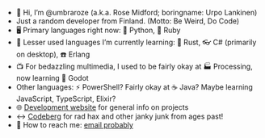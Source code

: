 - 👋 Hi, I’m @umbraroze (a.k.a. Rose Midford; boringname: Urpo Lankinen)
- Just a random developer from Finland. (Motto: Be Weird, Do Code)
- 🖥️ Primary languages right now: 🐍 Python, 💎 Ruby
- 🌱 Lesser used languages I’m currently learning: 🦀 Rust, 👓 C# (primarily on desktop), ☎️ Erlang
- 📺 For bedazzling multimedia, I used to be fairly okay at 🏭 Processing, now learning 🤖 Godot
- Other languages: ⚡ PowerShell? Fairly okay at ☕ Java? Maybe learning JavaScript, TypeScript, Elixir?
- 🌐 [Development website](https://umbraroze.github.io/) for general info on projects
- ↔️ [Codeberg](https://codeberg.org/umbraroze) for rad hax and other janky junk from ages past!
- 📧 How to reach me: [email probably](mailto:wwwwolf@iki.fi)
<!--
- 👀 I’m interested in ...
- 💞️ I’m looking to collaborate on ...
-->

<!---
umbraroze/umbraroze is a ✨ special ✨ repository because its `README.md` (this file) appears on your GitHub profile.
You can click the Preview link to take a look at your changes.
--->
